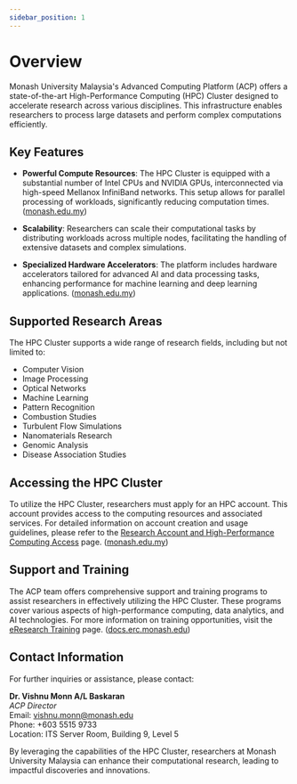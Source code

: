```yaml
---
sidebar_position: 1
---
```

# Overview

Monash University Malaysia's Advanced Computing Platform (ACP) offers a state-of-the-art High-Performance Computing (HPC) Cluster designed to accelerate research across various disciplines. This infrastructure enables researchers to process large datasets and perform complex computations efficiently.

## Key Features

- **Powerful Compute Resources**: The HPC Cluster is equipped with a substantial number of Intel CPUs and NVIDIA GPUs, interconnected via high-speed Mellanox InfiniBand networks. This setup allows for parallel processing of workloads, significantly reducing computation times. ([monash.edu.my](https://www.monash.edu.my/research/platforms-and-infrastructure/infrastructure/advanced-computing?utm_source=openai))

- **Scalability**: Researchers can scale their computational tasks by distributing workloads across multiple nodes, facilitating the handling of extensive datasets and complex simulations.

- **Specialized Hardware Accelerators**: The platform includes hardware accelerators tailored for advanced AI and data processing tasks, enhancing performance for machine learning and deep learning applications. ([monash.edu.my](https://www.monash.edu.my/research/platforms-and-infrastructure/infrastructure/advanced-computing?utm_source=openai))

## Supported Research Areas

The HPC Cluster supports a wide range of research fields, including but not limited to:

- Computer Vision
- Image Processing
- Optical Networks
- Machine Learning
- Pattern Recognition
- Combustion Studies
- Turbulent Flow Simulations
- Nanomaterials Research
- Genomic Analysis
- Disease Association Studies

## Accessing the HPC Cluster

To utilize the HPC Cluster, researchers must apply for an HPC account. This account provides access to the computing resources and associated services. For detailed information on account creation and usage guidelines, please refer to the [Research Account and High-Performance Computing Access](https://www.monash.edu.my/its/our-services/staff/research-account-and-high-performance-computing-access) page. ([monash.edu.my](https://www.monash.edu.my/its/our-services/staff/research-account-and-high-performance-computing-access?utm_source=openai))

## Support and Training

The ACP team offers comprehensive support and training programs to assist researchers in effectively utilizing the HPC Cluster. These programs cover various aspects of high-performance computing, data analytics, and AI technologies. For more information on training opportunities, visit the [eResearch Training](https://docs.erc.monash.edu/training/) page. ([docs.erc.monash.edu](https://docs.erc.monash.edu/training/?utm_source=openai))

## Contact Information

For further inquiries or assistance, please contact:

**Dr. Vishnu Monn A/L Baskaran**  
*ACP Director*  
Email: [vishnu.monn@monash.edu](mailto:vishnu.monn@monash.edu)  
Phone: +603 5515 9733  
Location: ITS Server Room, Building 9, Level 5

By leveraging the capabilities of the HPC Cluster, researchers at Monash University Malaysia can enhance their computational research, leading to impactful discoveries and innovations.
